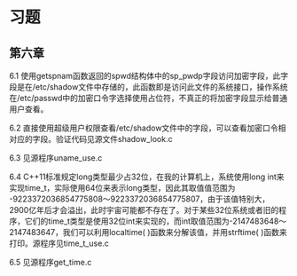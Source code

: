 # 习题

## 第六章

6.1 使用getspnam函数返回的spwd结构体中的sp_pwdp字段访问加密字段，此字段是在/etc/shadow文件中存储的，此函数即是访问此文件的系统接口，操作系统在/etc/passwd中的加密口令字选择使用占位符，不真正的将加密字段显示给普通用户查看。

6.2 直接使用超级用户权限查看/etc/shadow文件中的字段，可以查看加密口令相对应的字段。验证代码见源文件shadow_look.c

6.3 见源程序uname_use.c

6.4 C++11标准规定long类型最少占32位，在我的计算机上，系统使用long int来实现time_t，实际使用64位来表示long类型，因此其取值值范围为 -9223372036854775808～9223372036854775807，由于该值特别大，2900亿年后才会溢出，此时宇宙可能都不存在了。对于某些32位系统或者旧的程序，它们的time_t类型是使用32位int来实现的，而int取值范围为-2147483648～2147483647，我们可以利用localtime( )函数来分解该值，并用strftime( )函数来打印。源程序见time_t_use.c

6.5 见源程序get_time.c